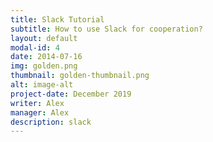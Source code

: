 ```yaml
---
title: Slack Tutorial
subtitle: How to use Slack for cooperation?
layout: default
modal-id: 4
date: 2014-07-16
img: golden.png
thumbnail: golden-thumbnail.png
alt: image-alt
project-date: December 2019
writer: Alex
manager: Alex
description: slack
---
```

